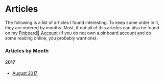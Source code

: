 # Articles
The following is a list of articles I found interesting. To keep some order in it, they are ordered by months.
Most, if not all of this articles can also be found on my [Pinboard📌 Account](https://pinboard.in/u:chrispop) (if you do not own a pinboard account and do some reading online, you probably want one).

### Articles by Month
#### 2017
* [August 2017](https://github.com/Plsr/stuff-i-like/blob/master/articles/August-2017.md)
